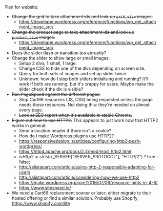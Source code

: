 Plan for website:

*   ~~Change the grid to take attachment ids and look up `grid_size` images.~~
    *   https://developer.wordpress.org/reference/functions/wp_get_attachment_image_src/
*   ~~Change the product page to take attachment ids and look up `product_size`
    images.~~
    *   https://developer.wordpress.org/reference/functions/wp_get_attachment_image_src/
*   ~~Does the slider flash or transition too abruptly?~~
*   Change the slider to show large or small images.
    *   Setup 2 divs, 1 small, 1 large.
    *   Change CSS to hide one of the divs depending on screen size.
    *   Query for both sets of images and set up slider twice.
    *   Unknown: how do I stop both sliders initialising and running?  It'll
        work if both are running, but it's crappy for users.  Maybe make the
        slider check if the div is visible?
*   ~~Run PageSpeed against the different pages.~~
    *   Stop Cart66 resources (JS, CSS) being requested unless the page needs
        those resources.  Not doing this: they're needed on almost every page.
    *   ~~Look at SEO report when it's available in stable Chrome.~~
*   ~~Figure out how to use HTTP2.~~  This appears to just work now that HTTP2
    works in general.
    *   Send a location header if there isn't a cookie?
    *   How do I make Wordpress plugins use HTTP2?
    *   https://responsivedesign.is/articles/configuring-http2-push-wordpress/
    *   https://httpd.apache.org/docs/2.4/mod/mod_http2.html
    *   $isHttp2 = stristr($_SERVER["SERVER_PROTOCOL"], "HTTP/2") ? true : false;
    *   http://alistapart.com/article/using-http-2-responsibly-adapting-for-users
    *   http://alistapart.com/article/considering-how-we-use-http2
    *   https://make.wordpress.org/core/2016/07/06/resource-hints-in-4-6/
    *   https://www.sitespeed.io/
*   We need a Cart66 replacement sooner or later; either migrate to their hosted
    offering or find a similar solution.  Probably use Shopify,
    https://www.shopify.com/lite
